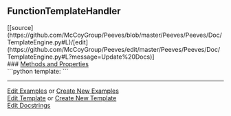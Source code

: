 ## <a id="Peeves.Peeves.Doc.TemplateEngine.FunctionTemplateHandler">FunctionTemplateHandler</a> 

<div class="docs-source-link" markdown="1">
[[source](https://github.com/McCoyGroup/Peeves/blob/master/Peeves/Peeves/Doc/TemplateEngine.py#L)/[edit](https://github.com/McCoyGroup/Peeves/edit/master/Peeves/Peeves/Doc/TemplateEngine.py#L?message=Update%20Docs)]
</div>









<div class="collapsible-section">
 <div class="collapsible-section collapsible-section-header" markdown="1">
### <a class="collapse-link" data-toggle="collapse" href="#methods" markdown="1"> Methods and Properties</a> <a class="float-right" data-toggle="collapse" href="#methods"><i class="fa fa-chevron-down"></i></a>
 </div>
 <div class="collapsible-section collapsible-section-body collapse show" id="methods" markdown="1">
 ```python
template: <class 'str'>
```

 </div>
</div>











---

[Edit Examples](https://github.com/McCoyGroup/Peeves/edit/gh-pages/ci/examples/Peeves/Peeves/Doc/TemplateEngine/FunctionTemplateHandler.md) or 
[Create New Examples](https://github.com/McCoyGroup/Peeves/new/gh-pages/?filename=ci/examples/Peeves/Peeves/Doc/TemplateEngine/FunctionTemplateHandler.md) <br/>
[Edit Template](https://github.com/McCoyGroup/Peeves/edit/gh-pages/ci/docs/Peeves/Peeves/Doc/TemplateEngine/FunctionTemplateHandler.md) or 
[Create New Template](https://github.com/McCoyGroup/Peeves/new/gh-pages/?filename=ci/docs/templates/Peeves/Peeves/Doc/TemplateEngine/FunctionTemplateHandler.md) <br/>
[Edit Docstrings](https://github.com/McCoyGroup/Peeves/edit/master/Peeves/Peeves/Doc/TemplateEngine.py#L?message=Update%20Docs)